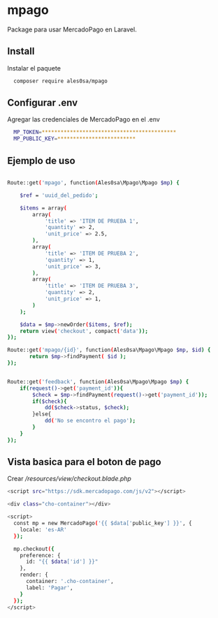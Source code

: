 # mpago
Package para usar MercadoPago en Laravel.




## Install

Instalar el paquete

```bash
  composer require ales0sa/mpago
```
## Configurar .env

Agregar las credenciales de MercadoPago en el .env

```bash
  MP_TOKEN=*******************************************
  MP_PUBLIC_KEY=*************************
```


## Ejemplo de uso

```bash

Route::get('mpago', function(Ales0sa\Mpago\Mpago $mp) {

    $ref = 'uuid_del_pedido';

    $items = array(
        array(
            'title' => 'ITEM DE PRUEBA 1',
            'quantity' => 2,
            'unit_price' => 2.5,
        ),
        array(
            'title' => 'ITEM DE PRUEBA 2',
            'quantity' => 1,
            'unit_price' => 3,
        ),
        array(
            'title' => 'ITEM DE PRUEBA 3',
            'quantity' => 2,
            'unit_price' => 1,
        )
    );

    $data = $mp->newOrder($items, $ref);
    return view('checkout', compact('data')); 
});

Route::get('mpago/{id}', function(Ales0sa\Mpago\Mpago $mp, $id) {
       return $mp->findPayment( $id );
});


Route::get('feedback', function(Ales0sa\Mpago\Mpago $mp) {
    if(request()->get('payment_id')){
        $check = $mp->findPayment(request()->get('payment_id'));
        if($check){
            dd($check->status, $check);
        }else{
            dd('No se encontro el pago');
        }
    }
});


```


## Vista basica para el boton de pago 

Crear */resources/view/checkout.blade.php*

```bash
<script src="https://sdk.mercadopago.com/js/v2"></script>

<div class="cho-container"></div>

<script>
  const mp = new MercadoPago('{{ $data['public_key'] }}', {
    locale: 'es-AR'
  });

  mp.checkout({
    preference: {
      id: "{{ $data['id'] }}"
    },
    render: {
      container: '.cho-container',
      label: 'Pagar',
    }
  });
</script>
```